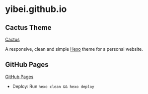 # yibei.github.io

## Cactus Theme

[Cactus](https://github.com/probberechts/hexo-theme-cactus)

A responsive, clean and simple [Hexo](http://hexo.io) theme for a personal website.

## GitHub Pages

[GitHub Pages](https://hexo.io/docs/github-pages)

- Deploy: 
    Run `hexo clean && hexo deploy`
